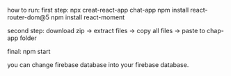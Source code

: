how to run:
first step: npx creat-react-app chat-app
            npm install react-router-dom@5
            npm install react-moment

second step: download zip -> extract files -> copy all files -> paste to chap-app folder

final: npm start

you can change firebase database into your firebase database.

